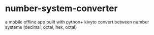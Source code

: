 # number-system-converter
a mobile offline app built with python+ kivyto convert between number systems (decimal, octal, hex, octal)
